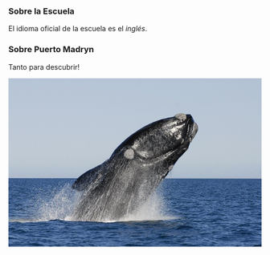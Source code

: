 ### Sobre la Escuela

El idioma oficial de la escuela es el _inglés_.

### Sobre Puerto Madryn

Tanto para descubrir!

<img src="images/1a.jpg">